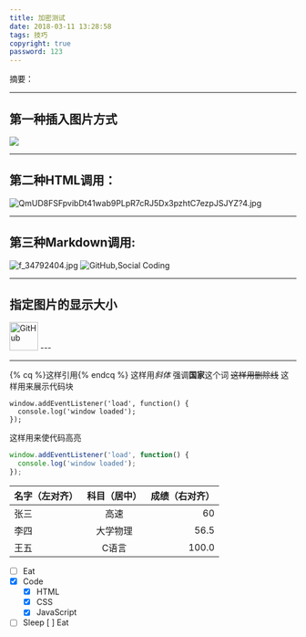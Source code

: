 ```yaml
---
title: 加密测试
date: 2018-03-11 13:28:58
tags: 技巧
copyright: true
password: 123
---
```


摘要：
<!--more-->
---
第一种插入图片方式
---
<img src="http://i.miaosu.bid/data/f_34792404.jpg" >

---
第二种HTML调用：
---
<img src="http://p4.cdn.img9.top/ipfs/QmUD8FSFpvibDt41wab9PLpR7cRJ5Dx3pzhtC7ezpJSJYZ?4.jpg" alt="QmUD8FSFpvibDt41wab9PLpR7cRJ5Dx3pzhtC7ezpJSJYZ?4.jpg" >

---
第三种Markdown调用:
---
![f_34792404.jpg](http://i.miaosu.bid/data/f_34792404.jpg )
![](https://avatars2.githubusercontent.com/u/3265208?v=3&s=100 "GitHub,Social Coding")

---
指定图片的显示大小
---
<img src="https://avatars2.githubusercontent.com/u/3265208?v=3&s=100" alt="GitHub" title="GitHub,Social Coding" width="50" height="50" />
---

---
{% cq %}这样引用{% endcq %}
这样用*斜体*
强调**国家**这个词
~~这样用删除线~~
这样用来展示代码块
```
window.addEventListener('load', function() {
  console.log('window loaded');
});
```
这样用来使代码高亮
```js
window.addEventListener('load', function() {
  console.log('window loaded');
});
```
| 名字（左对齐） | 科目（居中） | 成绩（右对齐） |
| :---           | :---:        | ---:           |
| 张三           | 高速         | 60             |
| 李四           | 大学物理     | 56.5           |
| 王五           | C语言        | 100.0          | 
- [ ] Eat
- [x] Code
  - [x] HTML
  - [x] CSS
  - [x] JavaScript
- [ ] Sleep
[ ] Eat